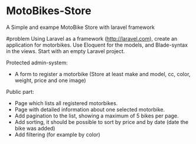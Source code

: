 # MotoBikes-Store
A Simple and exampe MotoBike Store with laravel framework

#problem
Using Laravel as a framework (http://laravel.com), create an application for motorbikes.
Use Eloquent for the models, and Blade-syntax in the views. Start with an empty Laravel project.

Protected admin-system:
* A form to register a motorbike (Store at least make and model, cc, color, weight, price and one image)

Public part:
* Page which lists all registered motorbikes.
* Page with detailed information about one selected motorbike.
* Add pagination to the list, showing a maximum of 5 bikes per page.
* Add sorting, it should be possible to sort by price and by date (date the bike was added)
* Add filtering (for example by color)

